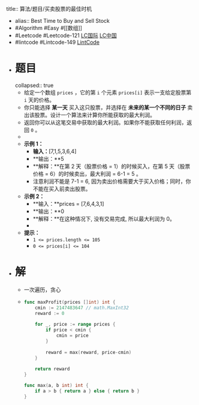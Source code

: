 title:: 算法/题目/买卖股票的最佳时机

- alias:: Best Time to Buy and Sell Stock
- #Algorithm #Easy #[[数组]]
- #Leetcode #Leetcode-121 [LC国际](https://leetcode.com/problems/best-time-to-buy-and-sell-stock/) [LC中国](https://leetcode-cn.com/problems/best-time-to-buy-and-sell-stock/)
- #lintcode #Lintcode-149 [LintCode](https://www.lintcode.com/problem/149/)
- # 题目
  collapsed:: true
	- 给定一个数组 `prices` ，它的第 `i` 个元素 `prices[i]` 表示一支给定股票第 `i` 天的价格。
	- 你只能选择 **某一天** 买入这只股票，并选择在 **未来的某一个不同的日子** 卖出该股票。设计一个算法来计算你所能获取的最大利润。
	- 返回你可以从这笔交易中获取的最大利润。如果你不能获取任何利润，返回 `0` 。
	-
	- **示例 1：**
		- **输入：**[7,1,5,3,6,4]
		- **输出：**5
		- **解释：**在第 2 天（股票价格 = 1）的时候买入，在第 5 天（股票价格 = 6）的时候卖出，最大利润 = 6-1 = 5 。
		- 注意利润不能是 7-1 = 6, 因为卖出价格需要大于买入价格；同时，你不能在买入前卖出股票。
	- **示例 2：**
		- **输入：**prices = [7,6,4,3,1]
		- **输出：**0
		- **解释：**在这种情况下, 没有交易完成, 所以最大利润为 0。
		-
	- **提示：**
		- `1 <= prices.length <= 105`
		- `0 <= prices[i] <= 104`
- # 解
	- 一次遍历，贪心
	- ```go
	  func maxProfit(prices []int) int {
	      cmin := 2147483647 // math.MaxInt32
	      reward := 0
	      
	      for _, price := range prices {
	          if price < cmin {
	              cmin = price
	          }
	          
	          reward = max(reward, price-cmin)
	      }
	      
	      return reward
	  }
	  
	  func max(a, b int) int {
	      if a > b { return a } else { return b }
	  }
	  ```